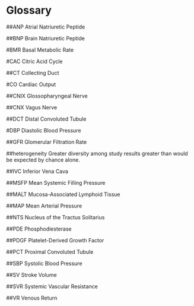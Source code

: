 # Glossary



##ANP
Atrial Natriuretic Peptide


##BNP
Brain Natriuretic Peptide

#BMR
Basal Metabolic Rate

#CAC
Citric Acid Cycle

##CT
Collecting Duct

#CO
Cardiac Output

##CNIX
Glossopharyngeal Nerve

##CNX
Vagus Nerve

##DCT
Distal Convoluted Tubule

#DBP
Diastolic Blood Pressure

##GFR
Glomerular Filtration Rate

##heterogeneity
Greater diversity among study results greater than would be expected by chance alone. 

##IVC
Inferior Vena Cava

##MSFP
Mean Systemic Filling Pressure

##MALT
Mucosa-Associated Lymphoid Tissue

##MAP
Mean Arterial Pressure

##NTS
Nucleus of the Tractus Solitarius

##PDE
Phosphodiesterase

##PDGF
Platelet-Derived Growth Factor

##PCT
Proximal Convoluted Tubule

##SBP
Systolic Blood Pressure

##SV
Stroke Volume

##SVR
Systemic Vascular Resistance

##VR
Venous Return

